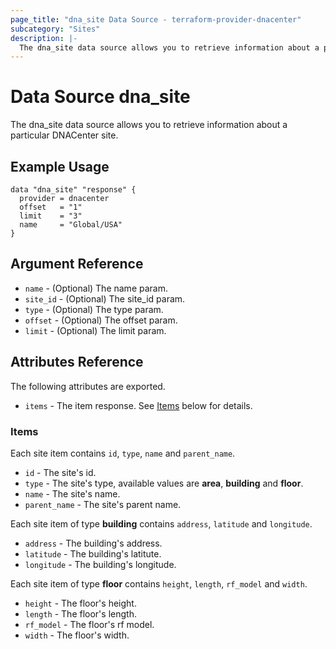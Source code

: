 ```yaml
---
page_title: "dna_site Data Source - terraform-provider-dnacenter"
subcategory: "Sites"
description: |-
  The dna_site data source allows you to retrieve information about a particular DNACenter site.
---
```


# Data Source dna_site

The dna_site data source allows you to retrieve information about a particular DNACenter site.

## Example Usage

```hcl
data "dna_site" "response" {
  provider = dnacenter
  offset   = "1"
  limit    = "3"
  name     = "Global/USA"
}
```

## Argument Reference

- `name` - (Optional) The name param.
- `site_id` - (Optional) The site_id param.
- `type` - (Optional) The type param.
- `offset` - (Optional) The offset param.
- `limit` - (Optional) The limit param.

## Attributes Reference

The following attributes are exported.

- `items` - The item response. See [Items](#items) below for details.

### Items

Each site item contains `id`, `type`, `name` and `parent_name`.

- `id` - The site's id.
- `type` - The site's type, available values are **area**, **building** and **floor**.
- `name` - The site's name.
- `parent_name` - The site's parent name.

Each site item of type **building** contains `address`, `latitude` and `longitude`.

- `address` - The building's address.
- `latitude` - The building's latitute.
- `longitude` - The building's longitude.

Each site item of type **floor** contains `height`, `length`, `rf_model` and `width`.

- `height` - The floor's height.
- `length` - The floor's length.
- `rf_model` - The floor's rf model.
- `width` - The floor's width.
